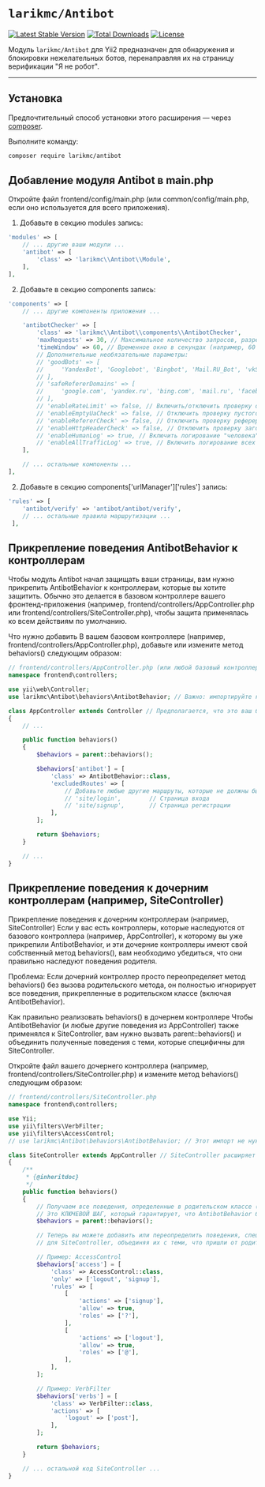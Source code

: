 # `larikmc/Antibot`

[![Latest Stable Version](https://poser.pugx.org/larikmc/antibot/v/stable)](https://packagist.org/packages/larikmc/antibot)
[![Total Downloads](https://poser.pugx.org/larikmc/antibot/downloads)](https://packagist.org/packages/larikmc/antibot)
[![License](https://poser.pugx.org/larikmc/antibot/license)](https://packagist.org/packages/larikmc/antibot)

Модуль `larikmc/Antibot` для Yii2 предназначен для обнаружения и блокировки нежелательных ботов, перенаправляя их на страницу верификации "Я не робот".

---

## Установка

Предпочтительный способ установки этого расширения — через [composer](http://getcomposer.org/download/).

Выполните команду:

```bash
composer require larikmc/antibot
```

Добавление модуля Antibot в main.php
---

Откройте файл frontend/config/main.php (или common/config/main.php, если оно используется для всего приложения). 
1. Добавьте в секцию modules запись:

```php
'modules' => [
    // ... другие ваши модули ...
    'antibot' => [
        'class' => 'larikmc\\Antibot\\Module',        
    ],   
],
```

2. Добавьте в секцию components запись:

```php
'components' => [
    // ... другие компоненты приложения ...

    'antibotChecker' => [
        'class' => 'larikmc\\Antibot\\components\\AntibotChecker',
        'maxRequests' => 30, // Максимальное количество запросов, разрешенных в течение 'timeWindow'
        'timeWindow' => 60, // Временное окно в секундах (например, 60 секунд)
        // Дополнительные необязательные параметры:
        // 'goodBots' => [
        //     'YandexBot', 'Googlebot', 'Bingbot', 'Mail.RU_Bot', 'vkShare', 'WhatsApp', 'TelegramBot',
        // ],
        // 'safeRefererDomains' => [
        //     'google.com', 'yandex.ru', 'bing.com', 'mail.ru', 'facebook.com', 'vk.com',
        // ],
        // 'enableRateLimit' => false, // Включить/отключить проверку ограничения частоты запросов (по умолчанию true)
        // 'enableEmptyUaCheck' => false, // Отключить проверку пустого User-Agent (по умолчанию true)
        // 'enableRefererCheck' => false, // Отключить проверку реферера (по умолчанию true)
        // 'enableHttpHeaderCheck' => false, // Отключить проверку заголовков браузера (по умолчанию true)
        // 'enableHumanLog' => true, // Включить логирование "человека" (по умолчанию false)
        // 'enableAllTrafficLog' => true, // Включить логирование всех посещений (по умолчанию false)
    ],

    // ... остальные компоненты ...
],
```

2. Добавьте в секцию components['urlManager']['rules'] запись:

```php
'rules' => [         
    'antibot/verify' => 'antibot/antibot/verify',
    // ... остальные правила маршрутизации ...
 ],
```

Прикрепление поведения AntibotBehavior к контроллерам
---
Чтобы модуль Antibot начал защищать ваши страницы, вам нужно прикрепить AntibotBehavior к контроллерам, которые вы хотите защитить. Обычно это делается в базовом контроллере вашего фронтенд-приложения (например, frontend/controllers/AppController.php или frontend/controllers/SiteController.php), чтобы защита применялась ко всем действиям по умолчанию.

Что нужно добавить
В вашем базовом контроллере (например, frontend/controllers/AppController.php), добавьте или измените метод behaviors() следующим образом:

```php
// frontend/controllers/AppController.php (или любой базовый контроллер)
namespace frontend\controllers;

use yii\web\Controller;
use larikmc\Antibot\behaviors\AntibotBehavior; // Важно: импортируйте класс

class AppController extends Controller // Предполагается, что это ваш базовый контроллер
{
    // ...

    public function behaviors()
    {
        $behaviors = parent::behaviors();

        $behaviors['antibot'] = [
            'class' => AntibotBehavior::class,          
            'excludedRoutes' => [
                // Добавьте любые другие маршруты, которые не должны быть защищены:               
                // 'site/login',        // Страница входа
                // 'site/signup',       // Страница регистрации 
            ],
        ];

        return $behaviors;
    }

    // ...
}
```

Прикрепление поведения к дочерним контроллерам (например, SiteController)
---

Прикрепление поведения к дочерним контроллерам (например, SiteController)
Если у вас есть контроллеры, которые наследуются от базового контроллера (например, AppController), к которому вы уже прикрепили AntibotBehavior, и эти дочерние контроллеры имеют свой собственный метод behaviors(), вам необходимо убедиться, что они правильно наследуют поведения родителя.

Проблема: Если дочерний контроллер просто переопределяет метод behaviors() без вызова родительского метода, он полностью игнорирует все поведения, прикрепленные в родительском классе (включая AntibotBehavior).

Как правильно реализовать behaviors() в дочернем контроллере
Чтобы AntibotBehavior (и любые другие поведения из AppController) также применялся к SiteController, вам нужно вызвать parent::behaviors() и объединить полученные поведения с теми, которые специфичны для SiteController.

Откройте файл вашего дочернего контроллера (например, frontend/controllers/SiteController.php) и измените метод behaviors() следующим образом:

```php
// frontend/controllers/SiteController.php
namespace frontend\controllers;

use Yii;
use yii\filters\VerbFilter;
use yii\filters\AccessControl;
// use larikmc\Antibot\behaviors\AntibotBehavior; // Этот импорт не нужен, если AppController уже его делает

class SiteController extends AppController // SiteController расширяет AppController
{
    /**
     * {@inheritdoc}
     */
    public function behaviors()
    {
        // Получаем все поведения, определенные в родительском классе (AppController).
        // Это КЛЮЧЕВОЙ ШАГ, который гарантирует, что AntibotBehavior будет унаследован.
        $behaviors = parent::behaviors();

        // Теперь вы можете добавить или переопределить поведения, специфичные
        // для SiteController, объединяя их с теми, что пришли от родителя.

        // Пример: AccessControl
        $behaviors['access'] = [
            'class' => AccessControl::class,
            'only' => ['logout', 'signup'],
            'rules' => [
                [
                    'actions' => ['signup'],
                    'allow' => true,
                    'roles' => ['?'],
                ],
                [
                    'actions' => ['logout'],
                    'allow' => true,
                    'roles' => ['@'],
                ],
            ],
        ];

        // Пример: VerbFilter
        $behaviors['verbs'] = [
            'class' => VerbFilter::class,
            'actions' => [
                'logout' => ['post'],
            ],
        ];       

        return $behaviors;
    }

    // ... остальной код SiteController ...
}
```